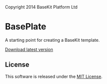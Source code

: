 Copyright 2014 BaseKit Platform Ltd

BasePlate
=========

A starting point for creating a BaseKit template.

[Download latest version](https://github.com/basekit-templates/basekit-baseplate/archive/master.zip)

License
-------

This software is released under the [MIT License](http://www.opensource.org/licenses/MIT).